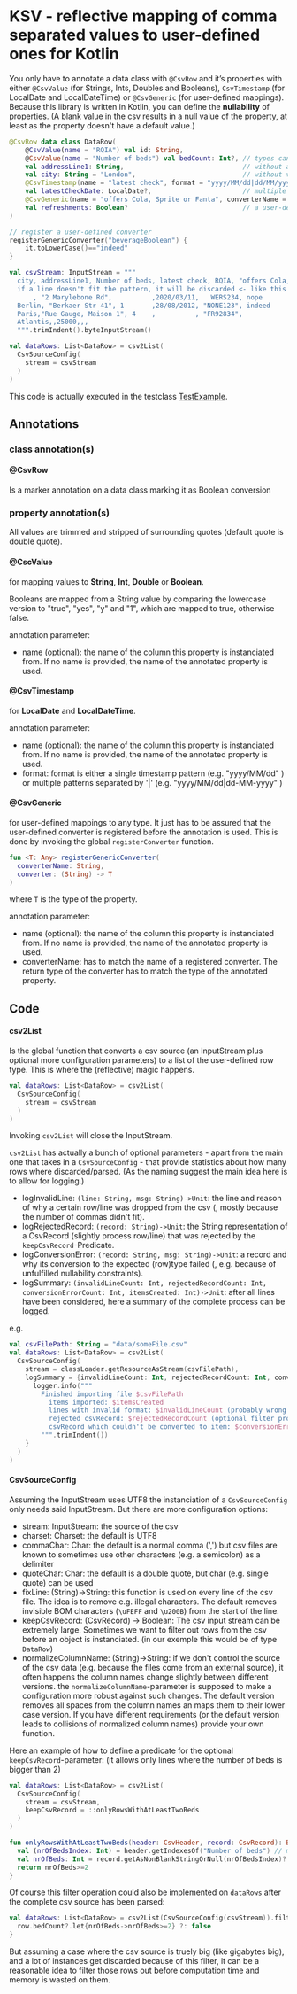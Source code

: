 # KSV - reflective mapping of comma separated values to user-defined ones for Kotlin

You only have to annotate a data class with `@CsvRow` and it’s properties with either 
`@CsvValue` (for Strings, Ints, Doubles and Booleans), `CsvTimestamp` (for LocalDate and LocalDateTime) or `@CsvGeneric` (for user-defined mappings).
Because this library is written in Kotlin, you can define the **nullability** of properties.
(A blank value in the csv results in a null value of the property,
 at least as the property doesn't have a default value.)

```kotlin
@CsvRow data class DataRow(
    @CsvValue(name = "RQIA") val id: String,
    @CsvValue(name = "Number of beds") val bedCount: Int?, // types can be nullable
    val addressLine1: String,                              // without annotation it's assumed the the column name is the the property name
    val city: String = "London",                           // without value in the csv file the Kotlin default value is used
    @CsvTimestamp(name = "latest check", format = "yyyy/MM/dd|dd/MM/yyyy")  
    val latestCheckDate: LocalDate?,                       // multiple formats can be provided seperated by '|'
    @CsvGeneric(name = "offers Cola, Sprite or Fanta", converterName = "beverageBoolean")
    val refreshments: Boolean?                             // a user-defined converter can be used
)

// register a user-defined converter
registerGenericConverter("beverageBoolean") {
    it.toLowerCase()=="indeed"
}

val csvStream: InputStream = """
  city, addressLine1, Number of beds, latest check, RQIA, "offers Cola, Sprite or Fanta"
  if a line doesn't fit the pattern, it will be discarded <- like this line, the next line is fine because city and Number of beds are nullable
      , "2 Marylebone Rd",          ,2020/03/11,   WERS234, nope
  Berlin, "Berkaer Str 41", 1       ,28/08/2012, "NONE123", indeed
  Paris,"Rue Gauge, Maison 1", 4    ,          , "FR92834",
  Atlantis,,25000,,,
  """.trimIndent().byteInputStream()

val dataRows: List<DataRow> = csv2List(
  CsvSourceConfig(
    stream = csvStream 
  )    
)
```
This code is actually executed in the testclass [TestExample](https://github.com/whichdigital/ksv/blob/master/src/test/kotlin/uk/co/whichdigital/ksv/test_example.kt).

## Annotations

### class annotation(s)

#### @CsvRow
Is a marker annotation on a data class marking it as 
Boolean conversion


### property annotation(s)

All values are trimmed and stripped of surrounding quotes (default quote is double quote).

#### @CscValue
for mapping values to **String**, **Int**, **Double** or **Boolean**.
 
Booleans are mapped from a String value by comparing the lowercase version to
"true", "yes", "y" and "1", which are mapped to true, otherwise false.

annotation parameter:
* name (optional): the name of the column this property is instanciated from. If no name is provided, the name of the annotated property is used.

#### @CsvTimestamp
for **LocalDate** and **LocalDateTime**.

annotation parameter:
* name (optional): the name of the column this property is instanciated from. If no name is provided, the name of the annotated property is used.
* format: format is either a single timestamp pattern (e.g. "yyyy/MM/dd" ) or multiple patterns separated by '|' (e.g. "yyyy/MM/dd|dd-MM-yyyy" )

#### @CsvGeneric
for user-defined mappings to any type. It just has to be assured that the user-defined converter
is registered before the annotation is used. This is done by invoking the global `registerConverter` function.
```kotlin
fun <T: Any> registerGenericConverter(
  converterName: String,
  converter: (String) -> T
)
```
where `T` is the type of the property.

annotation parameter:
* name (optional): the name of the column this property is instanciated from. If no name is provided, the name of the annotated property is used.
* converterName: has to match the name of a registered converter. The return type of the converter has to match the type of the annotated property.

## Code

#### csv2List

Is the global function that converts a csv source (an InputStream plus optional more configuration parameters)
 to a list of the user-defined row type. This is where the (reflective) magic happens.
```kotlin
val dataRows: List<DataRow> = csv2List(
  CsvSourceConfig(
    stream = csvStream 
  )    
)
```
Invoking `csv2List` will close the InputStream.

`csv2List` has actually a bunch of optional parameters - apart from the main one that takes in a `CsvSourceConfig` -
that provide statistics about how many rows where discarded/parsed. (As the naming suggest the main idea here is to allow for logging.)

* logInvalidLine: `(line: String, msg: String)->Unit`: the line and reason of why a certain row/line was dropped from the csv (, mostly because the number of commas didn't fit).
* logRejectedRecord: `(record: String)->Unit`: the String representation of a CsvRecord (slightly process row/line) that was rejected by the `keepCsvRecord`-Predicate.
* logConversionError: `(record: String, msg: String)->Unit`: a record and why its conversion to the expected (row)type failed (, e.g. because of unfulfilled nullability constraints).
* logSummary: `(invalidLineCount: Int, rejectedRecordCount: Int, conversionErrorCount: Int, itemsCreated: Int)->Unit`: after all lines have been considered, here a summary of the complete process can be logged. 

e.g.
```kotlin
val csvFilePath: String = "data/someFile.csv"
val dataRows: List<DataRow> = csv2List(
  CsvSourceConfig(
    stream = classLoader.getResourceAsStream(csvFilePath),
    logSummary = {invalidLineCount: Int, rejectedRecordCount: Int, conversionErrorCount: Int, itemsCreated: Int ->
      logger.info("""
        Finished importing file $csvFilePath
          items imported: $itemsCreated
          lines with invalid format: $invalidLineCount (probably wrong amount of commas)
          rejected csvRecord: $rejectedRecordCount (optional filter provided)
          csvRecord which couldn't be converted to item: $conversionErrorCount
        """.trimIndent())
    }
  )    
)
```

#### CsvSourceConfig
Assuming the InputStream uses UTF8 the instanciation of a `CsvSourceConfig` only needs said InputStream.
But there are more configuration options:
* stream: InputStream: the source of the csv
* charset: Charset: the default is UTF8
* commaChar: Char: the default is a normal comma (',') but csv files are known to sometimes use other characters (e.g. a semicolon) as a delimiter
* quoteChar: Char: the default is a double quote, but char (e.g. single quote) can be used
* fixLine: (String)->String: this function is used on every line of the csv file. The idea is to remove e.g. illegal characters. The default removes invisible BOM characters (`\uFEFF` and `\u200B`) from the start of the line.
* keepCsvRecord: (CsvRecord) -> Boolean: The csv input stream can be extremely large. Sometimes we want to filter out rows from the csv before an object is instanciated. (in our exemple this would be of type `DataRow`)
* normalizeColumnName: (String)->String: if we don't control the source of the csv data (e.g. because the files come from an external source),
 it often happens the column names change slightly between different versions. the `normalizeColumnName`-parameter is supposed to make
 a configuration more robust against such changes. The default version removes all spaces from the column names an maps them to their lower case version.
 If you have different requirements (or the default version leads to collisions of normalized column names) provide your own function.

Here an example of how to define a predicate for the optional `keepCsvRecord`-parameter: (it allows only lines where the number of beds is bigger than 2)
```kotlin
val dataRows: List<DataRow> = csv2List(
  CsvSourceConfig(
    stream = csvStream,
    keepCsvRecord = ::onlyRowsWithAtLeastTwoBeds 
  )    
)

fun onlyRowsWithAtLeastTwoBeds(header: CsvHeader, record: CsvRecord): Boolean {
  val (nrOfBedsIndex: Int) = header.getIndexesOf("Number of beds") // more than one index can be queried at the same time which is why the result has to be destructed
  val nrOfBeds: Int = record.getAsNonBlankStringOrNull(nrOfBedsIndex)?.toIntOrNull() ?: 0
  return nrOfBeds>=2
}
```
Of course this filter operation could also be implemented on  `dataRows` after the complete csv source has been parsed:
```kotlin
val dataRows: List<DataRow> = csv2List(CsvSourceConfig(csvStream)).filter {row ->
  row.bedCount?.let{nrOfBeds->nrOfBeds>=2} ?: false
}
```
But assuming a case where the csv source is truely big (like gigabytes big),
and a lot of instances get discarded because of this filter,
it can be a reasonable idea to filter those rows out before computation time and memory is wasted on them.
